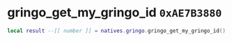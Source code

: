 # gringo_get_my_gringo_id `0xAE7B3880`

```lua
local result --[[ number ]] = natives.gringo.gringo_get_my_gringo_id()
```